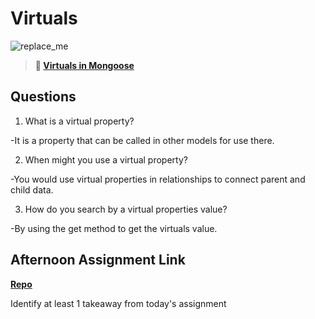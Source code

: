 # Virtuals

![replace_me](https://codeworks.blob.core.windows.net/public/assets/img/illustrations/placeholder.svg)

> **📖 [Virtuals in Mongoose](https://codeworksacademy.com/fs-student-guide/resources/wk5/04-Virtuals)**

## Questions

1. What is a virtual property?

-It is a property that can be called in other models for use there.

2. When might you use a virtual property? 

-You would use virtual properties in relationships to connect parent and child data.

3. How do you search by a virtual properties value?

-By using the get method to get the virtuals value.

## Afternoon Assignment Link

**[Repo](none)**

Identify at least 1 takeaway from today's assignment
